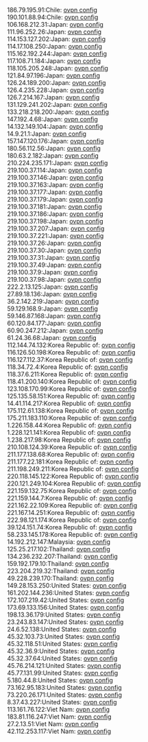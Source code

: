 186.79.195.91:Chile: [ovpn config](vpn/186_79_195_91.ovpn)  
190.101.88.94:Chile: [ovpn config](vpn/190_101_88_94.ovpn)  
106.168.212.31:Japan: [ovpn config](vpn/106_168_212_31.ovpn)  
111.96.252.26:Japan: [ovpn config](vpn/111_96_252_26.ovpn)  
114.153.127.202:Japan: [ovpn config](vpn/114_153_127_202.ovpn)  
114.17.108.250:Japan: [ovpn config](vpn/114_17_108_250.ovpn)  
115.162.192.244:Japan: [ovpn config](vpn/115_162_192_244.ovpn)  
117.108.71.184:Japan: [ovpn config](vpn/117_108_71_184.ovpn)  
118.105.205.248:Japan: [ovpn config](vpn/118_105_205_248.ovpn)  
121.84.97.196:Japan: [ovpn config](vpn/121_84_97_196.ovpn)  
126.24.189.200:Japan: [ovpn config](vpn/126_24_189_200.ovpn)  
126.4.235.228:Japan: [ovpn config](vpn/126_4_235_228.ovpn)  
126.7.214.167:Japan: [ovpn config](vpn/126_7_214_167.ovpn)  
131.129.241.202:Japan: [ovpn config](vpn/131_129_241_202.ovpn)  
133.218.218.200:Japan: [ovpn config](vpn/133_218_218_200.ovpn)  
147.192.4.68:Japan: [ovpn config](vpn/147_192_4_68.ovpn)  
14.132.149.104:Japan: [ovpn config](vpn/14_132_149_104.ovpn)  
14.9.21.1:Japan: [ovpn config](vpn/14_9_21_1.ovpn)  
157.147.120.176:Japan: [ovpn config](vpn/157_147_120_176.ovpn)  
180.56.112.56:Japan: [ovpn config](vpn/180_56_112_56.ovpn)  
180.63.2.182:Japan: [ovpn config](vpn/180_63_2_182.ovpn)  
210.224.235.171:Japan: [ovpn config](vpn/210_224_235_171.ovpn)  
219.100.37.114:Japan: [ovpn config](vpn/219_100_37_114.ovpn)  
219.100.37.146:Japan: [ovpn config](vpn/219_100_37_146.ovpn)  
219.100.37.163:Japan: [ovpn config](vpn/219_100_37_163.ovpn)  
219.100.37.177:Japan: [ovpn config](vpn/219_100_37_177.ovpn)  
219.100.37.179:Japan: [ovpn config](vpn/219_100_37_179.ovpn)  
219.100.37.181:Japan: [ovpn config](vpn/219_100_37_181.ovpn)  
219.100.37.186:Japan: [ovpn config](vpn/219_100_37_186.ovpn)  
219.100.37.198:Japan: [ovpn config](vpn/219_100_37_198.ovpn)  
219.100.37.207:Japan: [ovpn config](vpn/219_100_37_207.ovpn)  
219.100.37.221:Japan: [ovpn config](vpn/219_100_37_221.ovpn)  
219.100.37.26:Japan: [ovpn config](vpn/219_100_37_26.ovpn)  
219.100.37.30:Japan: [ovpn config](vpn/219_100_37_30.ovpn)  
219.100.37.31:Japan: [ovpn config](vpn/219_100_37_31.ovpn)  
219.100.37.49:Japan: [ovpn config](vpn/219_100_37_49.ovpn)  
219.100.37.9:Japan: [ovpn config](vpn/219_100_37_9.ovpn)  
219.100.37.98:Japan: [ovpn config](vpn/219_100_37_98.ovpn)  
222.2.13.125:Japan: [ovpn config](vpn/222_2_13_125.ovpn)  
27.89.18.136:Japan: [ovpn config](vpn/27_89_18_136.ovpn)  
36.2.142.219:Japan: [ovpn config](vpn/36_2_142_219.ovpn)  
59.129.168.9:Japan: [ovpn config](vpn/59_129_168_9.ovpn)  
59.146.87.168:Japan: [ovpn config](vpn/59_146_87_168.ovpn)  
60.120.84.177:Japan: [ovpn config](vpn/60_120_84_177.ovpn)  
60.90.247.212:Japan: [ovpn config](vpn/60_90_247_212.ovpn)  
61.24.36.68:Japan: [ovpn config](vpn/61_24_36_68.ovpn)  
112.144.74.132:Korea Republic of: [ovpn config](vpn/112_144_74_132.ovpn)  
116.126.50.198:Korea Republic of: [ovpn config](vpn/116_126_50_198.ovpn)  
116.127.112.37:Korea Republic of: [ovpn config](vpn/116_127_112_37.ovpn)  
118.34.72.4:Korea Republic of: [ovpn config](vpn/118_34_72_4.ovpn)  
118.37.6.211:Korea Republic of: [ovpn config](vpn/118_37_6_211.ovpn)  
118.41.200.140:Korea Republic of: [ovpn config](vpn/118_41_200_140.ovpn)  
123.108.170.99:Korea Republic of: [ovpn config](vpn/123_108_170_99.ovpn)  
125.135.58.151:Korea Republic of: [ovpn config](vpn/125_135_58_151.ovpn)  
14.41.114.217:Korea Republic of: [ovpn config](vpn/14_41_114_217.ovpn)  
175.112.61.138:Korea Republic of: [ovpn config](vpn/175_112_61_138.ovpn)  
175.211.183.110:Korea Republic of: [ovpn config](vpn/175_211_183_110.ovpn)  
1.226.158.44:Korea Republic of: [ovpn config](vpn/1_226_158_44.ovpn)  
1.228.121.141:Korea Republic of: [ovpn config](vpn/1_228_121_141.ovpn)  
1.238.217.98:Korea Republic of: [ovpn config](vpn/1_238_217_98.ovpn)  
210.108.124.39:Korea Republic of: [ovpn config](vpn/210_108_124_39.ovpn)  
211.177.138.68:Korea Republic of: [ovpn config](vpn/211_177_138_68.ovpn)  
211.177.22.181:Korea Republic of: [ovpn config](vpn/211_177_22_181.ovpn)  
211.198.249.211:Korea Republic of: [ovpn config](vpn/211_198_249_211.ovpn)  
220.118.145.122:Korea Republic of: [ovpn config](vpn/220_118_145_122.ovpn)  
220.121.249.104:Korea Republic of: [ovpn config](vpn/220_121_249_104.ovpn)  
221.159.132.75:Korea Republic of: [ovpn config](vpn/221_159_132_75.ovpn)  
221.159.144.7:Korea Republic of: [ovpn config](vpn/221_159_144_7.ovpn)  
221.162.22.109:Korea Republic of: [ovpn config](vpn/221_162_22_109.ovpn)  
221.167.14.251:Korea Republic of: [ovpn config](vpn/221_167_14_251.ovpn)  
222.98.121.174:Korea Republic of: [ovpn config](vpn/222_98_121_174.ovpn)  
39.124.151.74:Korea Republic of: [ovpn config](vpn/39_124_151_74.ovpn)  
58.233.145.178:Korea Republic of: [ovpn config](vpn/58_233_145_178.ovpn)  
14.192.212.147:Malaysia: [ovpn config](vpn/14_192_212_147.ovpn)  
125.25.217.102:Thailand: [ovpn config](vpn/125_25_217_102.ovpn)  
134.236.232.207:Thailand: [ovpn config](vpn/134_236_232_207.ovpn)  
159.192.179.10:Thailand: [ovpn config](vpn/159_192_179_10.ovpn)  
223.204.219.32:Thailand: [ovpn config](vpn/223_204_219_32.ovpn)  
49.228.239.170:Thailand: [ovpn config](vpn/49_228_239_170.ovpn)  
149.28.153.250:United States: [ovpn config](vpn/149_28_153_250.ovpn)  
161.202.144.236:United States: [ovpn config](vpn/161_202_144_236.ovpn)  
172.107.219.42:United States: [ovpn config](vpn/172_107_219_42.ovpn)  
173.69.133.156:United States: [ovpn config](vpn/173_69_133_156.ovpn)  
198.13.36.179:United States: [ovpn config](vpn/198_13_36_179.ovpn)  
23.243.83.147:United States: [ovpn config](vpn/23_243_83_147.ovpn)  
24.6.52.138:United States: [ovpn config](vpn/24_6_52_138.ovpn)  
45.32.103.73:United States: [ovpn config](vpn/45_32_103_73.ovpn)  
45.32.118.51:United States: [ovpn config](vpn/45_32_118_51.ovpn)  
45.32.36.9:United States: [ovpn config](vpn/45_32_36_9.ovpn)  
45.32.37.64:United States: [ovpn config](vpn/45_32_37_64.ovpn)  
45.76.214.121:United States: [ovpn config](vpn/45_76_214_121.ovpn)  
45.77.131.99:United States: [ovpn config](vpn/45_77_131_99.ovpn)  
5.180.44.8:United States: [ovpn config](vpn/5_180_44_8.ovpn)  
73.162.95.183:United States: [ovpn config](vpn/73_162_95_183.ovpn)  
73.220.26.171:United States: [ovpn config](vpn/73_220_26_171.ovpn)  
8.37.43.227:United States: [ovpn config](vpn/8_37_43_227.ovpn)  
113.161.76.122:Viet Nam: [ovpn config](vpn/113_161_76_122.ovpn)  
183.81.116.247:Viet Nam: [ovpn config](vpn/183_81_116_247.ovpn)  
27.2.13.51:Viet Nam: [ovpn config](vpn/27_2_13_51.ovpn)  
42.112.253.117:Viet Nam: [ovpn config](vpn/42_112_253_117.ovpn)  
